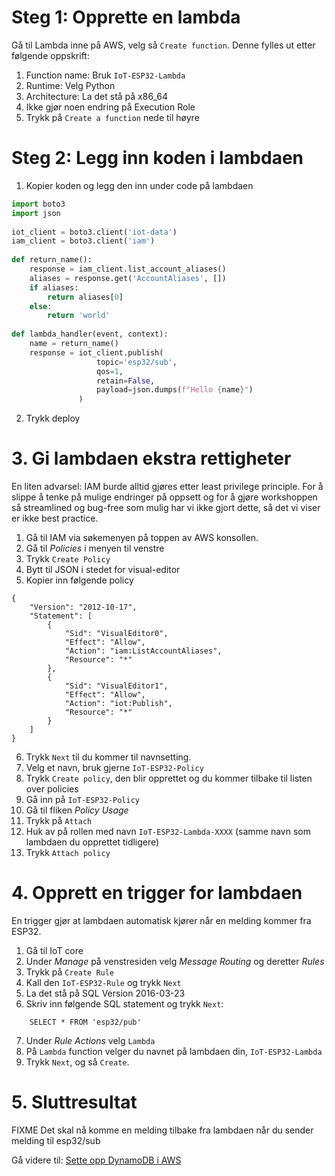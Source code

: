 # Steg 1: Opprette en lambda

Gå til Lambda inne på AWS, velg så `Create function`. Denne fylles ut etter følgende oppskrift:

1. Function name: Bruk `IoT-ESP32-Lambda`
2. Runtime: Velg Python
3. Architecture: La det stå på x86_64
4. Ikke gjør noen endring på Execution Role
5. Trykk på `Create a function` nede til høyre

# Steg 2: Legg inn koden i lambdaen

1. Kopier koden og legg den inn under code på lambdaen
   
```python
import boto3
import json
        
iot_client = boto3.client('iot-data')
iam_client = boto3.client('iam')
        
def return_name():
    response = iam_client.list_account_aliases()
    aliases = response.get('AccountAliases', [])
    if aliases:
        return aliases[0]
    else:
        return 'world'
        
def lambda_handler(event, context):
    name = return_name()
    response = iot_client.publish(
                   topic='esp32/sub',
                   qos=1,
                   retain=False,
                   payload=json.dumps(f"Hello {name}")
               )
```

2. Trykk deploy

# 3. Gi lambdaen ekstra rettigheter

En liten advarsel: IAM burde alltid gjøres etter least privilege principle. For å slippe å tenke på mulige 
endringer på oppsett og for å gjøre workshoppen så streamlined og bug-free som mulig har vi ikke gjort 
dette, så det vi viser er ikke best practice. 

1. Gå til IAM via søkemenyen på toppen av AWS konsollen. 
2. Gå til *Policies* i menyen til venstre
3. Trykk `Create Policy`
4. Bytt til JSON i stedet for visual-editor
5. Kopier inn følgende policy

```
{
    "Version": "2012-10-17",
    "Statement": [
        {
            "Sid": "VisualEditor0",
            "Effect": "Allow",
            "Action": "iam:ListAccountAliases",
            "Resource": "*"
        },
        {
            "Sid": "VisualEditor1",
            "Effect": "Allow",
            "Action": "iot:Publish",
            "Resource": "*"
        }
    ]
}
```

6. Trykk `Next` til du kommer til navnsetting.
7. Velg et navn, bruk gjerne `IoT-ESP32-Policy`
8. Trykk `Create policy`, den blir opprettet og du kommer tilbake til listen over policies
9. Gå inn på `IoT-ESP32-Policy`
10. Gå til fliken *Policy Usage*
11. Trykk på `Attach`
12. Huk av på rollen med navn `IoT-ESP32-Lambda-XXXX` (samme navn som lambdaen du opprettet tidligere)
13. Trykk `Attach policy`

# 4. Opprett en trigger for lambdaen

En trigger gjør at lambdaen automatisk kjører når en melding kommer fra ESP32. 

1. Gå til IoT core
2. Under *Manage* på venstresiden velg *Message Routing* og deretter *Rules*
3. Trykk på `Create Rule`
4. Kall den `IoT-ESP32-Rule` og trykk `Next`
5. La det stå på SQL Version 2016-03-23
6. Skriv inn følgende SQL statement og trykk `Next`:
```
    SELECT * FROM 'esp32/pub'
```
7. Under *Rule Actions* velg `Lambda`
8. På `Lambda` function velger du navnet på lambdaen din, `IoT-ESP32-Lambda`
9. Trykk `Next`, og så `Create`.

# 5.  Sluttresultat

FIXME
Det skal nå komme en melding tilbake fra lambdaen når du sender melding til esp32/sub 
 
Gå videre til: [Sette opp DynamoDB i AWS](./10_Sette_opp_DynamoDB_Sky.md)


